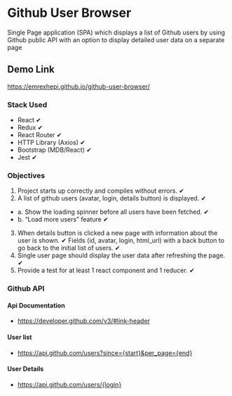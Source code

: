 # Github User Browser

Single Page application (SPA) which displays a list of Github users by using Github public API
with an option to display detailed user data on a separate page

## Demo Link
https://emrexhepi.github.io/github-user-browser/

### Stack Used
 - React ✔
 - Redux ✔
 - React Router ✔
 - HTTP Library (Axios) ✔
 - Bootstrap (MDB/React) ✔
 - Jest ✔

### Objectives
 1. Project starts up correctly and compiles without errors. ✔
 2. A list of github users (avatar, login, details button) is displayed. ✔
   - a. Show the loading spinner before all users have been fetched. ✔
   - b. “Load more users” feature ✔
 3. When details button is clicked a new page with information about the user is shown. ✔
 Fields (id, avatar, login, html_url) with a back button to go back to the initial list of users. ✔
 4. Single user page should display the user data after refreshing the page. ✔
 5. Provide a test for at least 1 react component and 1 reducer. ✔

### Github API

#### Api Documentation
 - https://developer.github.com/v3/#link-header

#### User list
 - https://api.github.com/users?since={start}&per_page={end}

#### User Details
 - https://api.github.com/users/{login}
